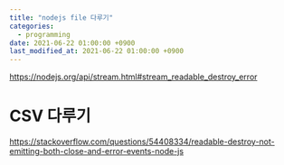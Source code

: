 ```yaml
---
title: "nodejs file 다루기"
categories:
  - programming
date: 2021-06-22 01:00:00 +0900
last_modified_at: 2021-06-22 01:00:00 +0900
---
```

https://nodejs.org/api/stream.html#stream_readable_destroy_error
# CSV 다루기
https://stackoverflow.com/questions/54408334/readable-destroy-not-emitting-both-close-and-error-events-node-js